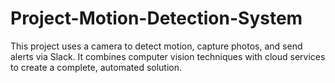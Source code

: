 # Project-Motion-Detection-System
This project uses a camera to detect motion, capture photos, and send alerts via Slack. It combines computer vision techniques with cloud services to create a complete, automated solution.
